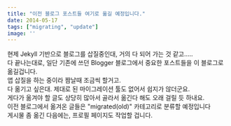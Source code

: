 ```yaml
---
title: "이전 블로그 포스트들 여기로 옮길 예정입니다."
date: 2014-05-17
tags: ["migrating", "update"]
image: ''
---
```


현제 Jekyll 기반으로 블로그를 삽질중인대, 거의 다 되어 가는 것 같고.....<br>
다 끝나는대로, 일단 기존에 쓰던 Blogger 블로그에서 중요한 포스트들을 이 블로그로 옮길겁니다.<br>
앱 삽질을 하는 중이라 짬날때 조금씩 할거고.<br>
다 옮기고 싶은대. 제대로 된 마이그레이션 툴도 없어서 쉽지가 않더군요.<br>
게다가 옮겨야 할 글도 상당히 많아서 골라서 옮긴다 해도 오래 걸릴 듯 하내요.<br>
이전 블로그에서 옮겨온 글들은 "migrated(old)" 카테고리로 분류할 예정입니다<br>
게시물 좀 옮긴 다음에는, 프로필 페이지도 작업할 겁니다.
